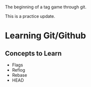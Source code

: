 The beginning of a tag game through  git.

This is a practice update.

# Learning Git/Github

## Concepts to Learn
- Flags
- Reflog
- Rebase
- HEAD
